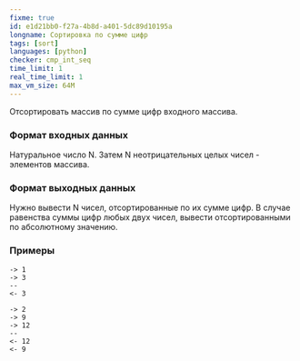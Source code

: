 ```yaml
---
fixme: true
id: e1d21bb0-f27a-4b8d-a401-5dc89d10195a
longname: Сортировка по сумме цифр
tags: [sort]
languages: [python]
checker: cmp_int_seq
time_limit: 1
real_time_limit: 1
max_vm_size: 64M
---
```


Отсортировать массив по сумме цифр входного массива.

### Формат входных данных

Натуральное число N. Затем N неотрицательных целых чисел - элементов массива.

### Формат выходных данных

Нужно вывести N чисел, отсортированные по их сумме цифр. В случае равенства суммы цифр любых двух чисел, вывести отсортированными по абсолютному значению.

### Примеры

```
-> 1
-> 3
--
<- 3
```

```
-> 2
-> 9
-> 12
--
<- 12
<- 9
```
